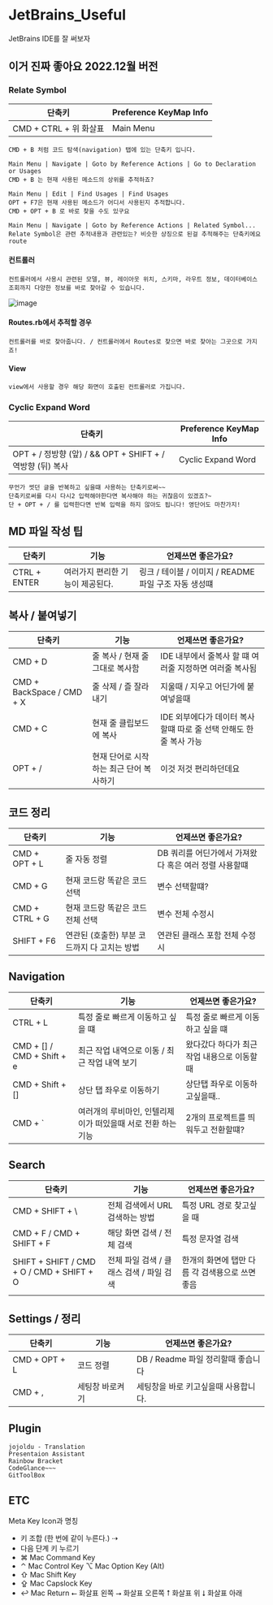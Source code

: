 # JetBrains_Useful

JetBrains IDE를 잘 써보자

## 이거 진짜 좋아요 2022.12월 버전

### Relate Symbol

| 단축키                | Preference KeyMap Info |
|--------------------|------------------------|
| CMD + CTRL + 위 화살표 | Main Menu              | Code | Code Completion | Cyclic Expand Word                      |

    CMD + B 처럼 코드 탐색(navigation) 탭에 있는 단축키 입니다.

    Main Menu | Navigate | Goto by Reference Actions | Go to Declaration or Usages
    CMD + B 는 현재 사용된 메소드의 상위를 추적하죠?
    
    Main Menu | Edit | Find Usages | Find Usages
    OPT + F7은 현재 사용된 메소드가 어디서 사용된지 추적합니다.
    CMD + OPT + B 로 바로 찾을 수도 있구요

    Main Menu | Navigate | Goto by Reference Actions | Related Symbol...
    Relate Symbol은 관련 추적내용과 관련있는? 비슷한 상징으로 된걸 추적해주는 단축키에요
    route

#### 컨트롤러

    컨트롤러에서 사용시 관련된 모델, 뷰, 레이아웃 위치, 스키마, 라우트 정보, 데이터베이스 조회까지 다양한 정보를 바로 찾아갈 수 있습니다.

![image](https://user-images.githubusercontent.com/22822369/209290146-1949f633-a733-45b6-85f0-865e52667469.png)

#### Routes.rb에서 추적할 경우

    컨트롤러를 바로 찾아줍니다. / 컨트롤러에서 Routes로 찾으면 바로 찾아는 그곳으로 가지죠!

#### View

    view에서 사용할 경우 해당 화면이 호출된 컨트롤러로 가집니다. 

### Cyclic Expand Word

| 단축키                                             | Preference KeyMap Info |
|-------------------------------------------------|------------------------|
| OPT + / 정방향 (앞) / && OPT + SHIFT + / 역방향 (뒤) 복사 | Cyclic Expand Word     |

    무언가 썻던 글을 반복하고 싶을떄 사용하는 단축키로써~~ 
    단축키로써를 다시 다시2 입력해야한다면 복사해야 하는 귀찮음이 있겠죠?~
    단 + OPT + / 를 입력한다면 반복 입력을 하지 않아도 됩니다! 영단어도 마찬가지! 

## MD 파일 작성 팁

| 단축키          | 기능                 | 언제쓰면 좋은가요?                           |
|--------------|--------------------|--------------------------------------|
| CTRL + ENTER | 여러가지 편리한 기능이 제공된다. | 링크 / 테이블 / 이미지 / README 파일 구조 자동 생성떄 |

## 복사 / 붙여넣기

| 단축키                       | 기능                     | 언제쓰면 좋은가요?                              |
|---------------------------|------------------------|-----------------------------------------|
| CMD + D                   | 줄 복사 / 현재 줄 그대로 복사함    | IDE 내부에서 줄복사 할 떄  여러줄 지정하면 여러줄 복사됨      |
| CMD + BackSpace / CMD + X | 줄 삭제 / 즐 잘라내기          | 지울때 / 지우고 어딘가에 붙여넣을때                    |
| CMD + C                   | 현재 줄 클립보드에 복사          | IDE 외부에다가 데이터 복사할떄 따로 줄 선택 안해도 한줄 복사 가능 |
| OPT + /                   | 현재 단어로 시작하는 최근 단어 복사하기 | 이것 저것 편리하던데요                            |

## 코드 정리

| 단축키            | 기능                         | 언제쓰면 좋은가요?                      |
|----------------|----------------------------|---------------------------------|
| CMD + OPT + L  | 줄 자동 정렬                    | DB 쿼리를 어딘가에서 가져왔다 혹은 여러 정렬 사용할떄 |
| CMD + G        | 현재 코드랑 똑같은 코드 선택           | 변수 선택할떄?                        |
| CMD + CTRL + G | 현재 코드랑 똑같은 코드 전체 선택        | 변수 전체 수정시                       |
| SHIFT + F6     | 연관된 (호출한) 부분 코드까지 다 고치는 방법 | 연관된 클래스 포함 전체 수정시               |

## Navigation

| 단축키                        | 기능                                 | 언제쓰면 좋은가요?               |
|----------------------------|------------------------------------|--------------------------|
| CTRL + L                   | 특정 줄로 빠르게 이동하고 싶을 떄                | 특정 줄로 빠르게 이동하고 싶을 떄      |
| CMD + [] / CMD + Shift + e | 최근 작업 내역으로 이동 / 최근 작업 내역 보기        | 왔다갔다 하다가 최근 작업 내용으로 이동할때 |
| CMD + Shift + []           | 상단 탭 좌우로 이동하기                      | 상단탭 좌우로 이동하고싶을때..        |
| CMD + `                    | 여러개의 루비마인, 인텔리제이가 떠있을때 서로 전환 하는 기능 | 2개의 프로젝트를 띄워두고 전환할떄?     |

## Search

| 단축키                                       | 기능                        | 언제쓰면 좋은가요?                  |
|-------------------------------------------|---------------------------|-----------------------------|
| CMD + SHIFT + \                           | 전체 검색에서 URL 검색하는 방법       | 특정 URL 경로 찾고싶을 때            |
| CMD + F  / CMD + SHIFT + F                | 해당 화면 검색 / 전체 검색          | 특정 문자열 검색                   |
| SHIFT + SHIFT / CMD + O / CMD + SHIFT + O | 전체 파일 검색 / 클래스 검색 / 파일 검색 | 한개의 화면에 탭만 다름 각 검색용으로 쓰면 좋음 |
|||

## Settings / 정리

| 단축키           | 기능       | 언제쓰면 좋은가요?               |
|---------------|----------|--------------------------|
| CMD + OPT + L | 코드 정렬    | DB / Readme 파일 정리할때 좋습니다 |
| CMD + ,       | 세팅창 바로켜기 | 세팅창을 바로 키고싶을때 사용합니다.     |

## Plugin

    jojoldu - Translation
    Presentaion Assistant
    Rainbow Bracket
    CodeGlance~~~
    GitToolBox

## ETC

Meta Key Icon과 명칭

+ 키 조합 (한 번에 같이 누른다.)    ⇢
+ 다음 단계 키 누르기
+ ⌘ Mac Command Key
+ ⌃ Mac Control Key
  ⌥ Mac Option Key (Alt)
+ ⇧ Mac Shift Key
+ ⇪ Mac Capslock Key
+ ↩ Mac Return
  ⭠ 화살표 왼쪽 ⭢ 화살표 오른쪽 ⭡ 화살표 위 ⭣ 화살표 아래